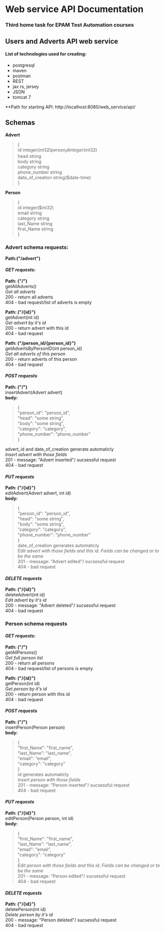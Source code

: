 # Web service API Documentation
### Third home task for EPAM Test Automation courses
## Users and Adverts API web service
#### List of technologies used for creating:
+ postgresql  
+ maven  
+ postman  
+ REST  
+ jax rs, jersey  
+ JSON  
+ tomcat 7   


**Path for starting API: http://localhost:8080/web_service/api/

## Schemas
**Advert**
>{  
>id	integer($int32)  
>person_id	integer($int32)  
>head	string  
>body	string  
>category	string  
>phone_number	string  
>date_of_creation	string($date-time)  
>}  


**Person**
>{  
>id	integer($int32)  
>email	string  
>category	string  
>last_Name	string  
>first_Name	string  
>}  


### Advert schema requests:

**Path:("/advert")**
####  *GET requests:*

**Path: ("/")**  
getAllAdverts()  
*Get all adverts*  
200 - return all adverts  
404 - bad request/list of adverts is empty  

**Path: ("/{id}")**  
getAdvert(int id)  
*Get advert by it's id*  
200 - return advert with this id  
404 - bad request  

**Path: ("/person_id/{person_id}")**  
getAdvertsByPersonID(int person_id)  
*Get all adverts of this person*  
200 - return adverts of this person  
404 - bad request  

#### *POST requests*

**Path: ("/")**  
insertAdvert(Advert advert)  
**body:**  
>{  
>"person_id": "person_id",  
>"head":	"some string",  
>"body":	"some string",  
>"category":	"category",  
>"phone_number":	"phone_number"  
>}  

advert_id and date_of_creation generate automaticly  
*Insert advert with those fields*  
201 - message: "Advert inserted"/ sucsessful request  
404 - bad request  

#### *PUT requests*

**Path: ("/{id}")**  
editAdvert(Advert advert, int id)  
**body:**  
>{  
>"person_id": "person_id",  
>"head":	"some string",  
>"body":	"some string",  
>"category":	"category",  
>"phone_number":	"phone_number"  
>}  
date_of_creation generates automaticly  
*Edit advert with those fields and this id. Fields can be changed or to be the same*  
201 - message: "Advert edited"/ sucsessful request  
404 - bad request  

#### *DELETE requests*
**Path: ("/{id}")**  
deleteAdvert(int id)  
*Edit advert by it's id*  
200 - message: "Advert deleted"/ sucsessful request  
404 - bad request  

### Person schema requests
####  *GET requests:*

**Path: ("/")**  
getAllPersons()  
*Get full person list*  
200 - return all persons  
404 - bad request/list of persons is empty  

**Path: ("/{id}")**  
getPerson(int id)  
*Get person by it's id*  
200 - return person with this id  
404 - bad request  

#### *POST requests*

**Path: ("/")**  
insertPerson(Person person)  
**body:**  
>{  
> "first_Name":	"first_name",  
> "last_Name": "last_name",  
> "email":	"email",  
> "category":	"category"  
>}  
id generates automaticly  
*Insert person with those fields*  
201 - message: "Person inserted"/ sucsessful request  
404 - bad request  

#### *PUT requests*

**Path: ("/{id}")**  
editPerson(Person person, int id)  
**body:**  
>{  
> "first_Name":	"first_name",  
> "last_Name": "last_name",  
> "email":	"email",  
> "category":	"category"  
>}  
*Edit person with those fields and this id. Fields can be changed or to be the same*  
201 - message: "Person edited"/ sucsessful request  
404 - bad request  

#### *DELETE requests*  
**Path: ("/{id}")**  
deletePerson(int id)  
*Delete person by it's id*  
200 - message: "Person deleted"/ sucsessful request  
404 - bad request  
